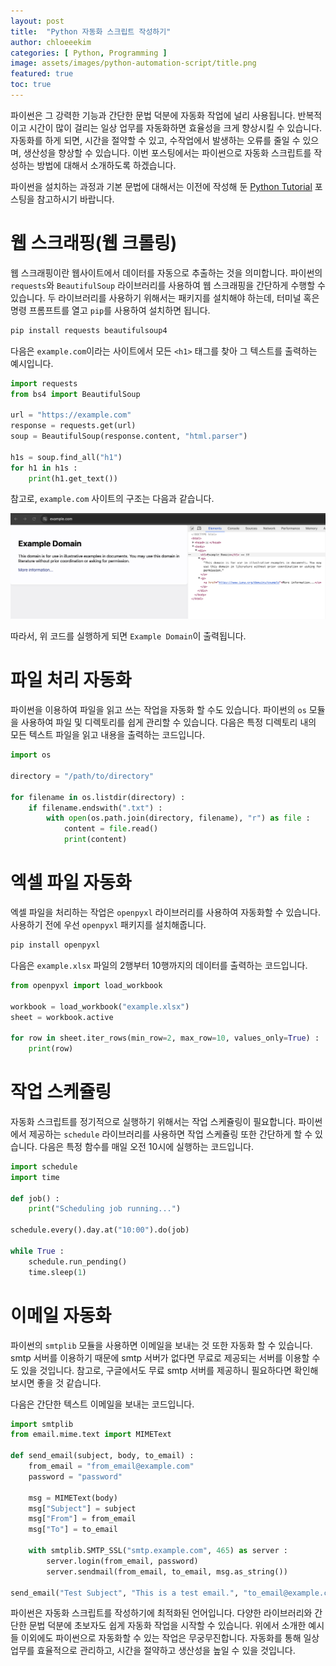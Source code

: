 ```yaml
---
layout: post
title:  "Python 자동화 스크립트 작성하기"
author: chloeeekim
categories: [ Python, Programming ]
image: assets/images/python-automation-script/title.png
featured: true
toc: true
---
```


파이썬은 그 강력한 기능과 간단한 문법 덕분에 자동화 작업에 널리 사용됩니다. 반복적이고 시간이 많이 걸리는 일상 업무를 자동화하면 효율성을 크게 향상시킬 수 있습니다. 자동화를 하게 되면, 시간을 절약할 수 있고, 수작업에서 발생하는 오류를 줄일 수 있으며, 생산성을 향상할 수 있습니다. 이번 포스팅에서는 파이썬으로 자동화 스크립트를 작성하는 방법에 대해서 소개하도록 하겠습니다.

파이썬을 설치하는 과정과 기본 문법에 대해서는 이전에 작성해 둔 <a href="https://chloeeekim.github.io/python-tutorial/" target="_blank">Python Tutorial</a> 포스팅을 참고하시기 바랍니다.

# 웹 스크래핑(웹 크롤링)

웹 스크래핑이란 웹사이트에서 데이터를 자동으로 추출하는 것을 의미합니다. 파이썬의 `requests`와 `BeautifulSoup` 라이브러리를 사용하여 웹 스크래핑을 간단하게 수행할 수 있습니다. 두 라이브러리를 사용하기 위해서는 패키지를 설치해야 하는데, 터미널 혹은 명령 프롬프트를 열고 `pip`를 사용하여 설치하면 됩니다.

```bash
pip install requests beautifulsoup4
```

다음은 `example.com`이라는 사이트에서 모든 `<h1>` 태그를 찾아 그 텍스트를 출력하는 예시입니다.

```python
import requests
from bs4 import BeautifulSoup

url = "https://example.com"
response = requests.get(url)
soup = BeautifulSoup(response.content, "html.parser")

h1s = soup.find_all("h1")
for h1 in h1s :
    print(h1.get_text())
```

참고로, `example.com` 사이트의 구조는 다음과 같습니다.

<img src="/assets/images/python-automation-script/1.jpg" alt="example.com" class="post-img">

따라서, 위 코드를 실행하게 되면 `Example Domain`이 출력됩니다.

# 파일 처리 자동화

파이썬을 이용하여 파일을 읽고 쓰는 작업을 자동화 할 수도 있습니다. 파이썬의 `os` 모듈을 사용하여 파일 및 디렉토리를 쉽게 관리할 수 있습니다. 다음은 특정 디렉토리 내의 모든 텍스트 파일을 읽고 내용을 출력하는 코드입니다.

```python
import os

directory = "/path/to/directory"

for filename in os.listdir(directory) :
    if filename.endswith(".txt") :
        with open(os.path.join(directory, filename), "r") as file :
            content = file.read()
            print(content)
```

# 엑셀 파일 자동화

엑셀 파일을 처리하는 작업은 `openpyxl` 라이브러리를 사용하여 자동화할 수 있습니다. 사용하기 전에 우선 `openpyxl` 패키지를 설치해줍니다.

```bash
pip install openpyxl
```

다음은 `example.xlsx` 파일의 2행부터 10행까지의 데이터를 출력하는 코드입니다.

```python
from openpyxl import load_workbook

workbook = load_workbook("example.xlsx")
sheet = workbook.active

for row in sheet.iter_rows(min_row=2, max_row=10, values_only=True) :
    print(row)
```

# 작업 스케쥴링

자동화 스크립트를 정기적으로 실행하기 위해서는 작업 스케쥴링이 필요합니다. 파이썬에서 제공하는 `schedule` 라이브러리를 사용하면 작업 스케쥴링 또한 간단하게 할 수 있습니다. 다음은 특정 함수를 매일 오전 10시에 실행하는 코드입니다.

```python
import schedule
import time

def job() :
    print("Scheduling job running...")

schedule.every().day.at("10:00").do(job)

while True :
    schedule.run_pending()
    time.sleep(1)
```

# 이메일 자동화

파이썬의 `smtplib` 모듈을 사용하면 이메일을 보내는 것 또한 자동화 할 수 있습니다. smtp 서버를 이용하기 때문에 smtp 서버가 없다면 무료로 제공되는 서버를 이용할 수도 있을 것입니다. 참고로, 구글에서도 무료 smtp 서버를 제공하니 필요하다면 확인해보시면 좋을 것 같습니다.

다음은 간단한 텍스트 이메일을 보내는 코드입니다.

```python
import smtplib
from email.mime.text import MIMEText

def send_email(subject, body, to_email) :
    from_email = "from_email@example.com"
    password = "password"

    msg = MIMEText(body)
    msg["Subject"] = subject
    msg["From"] = from_email
    msg["To"] = to_email

    with smtplib.SMTP_SSL("smtp.example.com", 465) as server :
        server.login(from_email, password)
        server.sendmail(from_email, to_email, msg.as_string())

send_email("Test Subject", "This is a test email.", "to_email@example.com")
```

파이썬은 자동화 스크립트를 작성하기에 최적화된 언어입니다. 다양한 라이브러리와 간단한 문법 덕분에 초보자도 쉽게 자동화 작업을 시작할 수 있습니다. 위에서 소개한 예시들 이외에도 파이썬으로 자동화할 수 있는 작업은 무궁무진합니다. 자동화를 통해 일상 업무를 효율적으로 관리하고, 시간을 절약하고 생산성을 높일 수 있을 것입니다.
